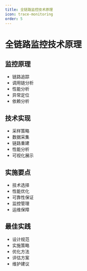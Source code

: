 ```yaml
---
title: 全链路监控技术原理
icon: trace-monitoring
order: 5
---
```


# 全链路监控技术原理

## 监控原理
- 链路追踪
- 调用链分析
- 性能分析
- 异常定位
- 依赖分析

## 技术实现
- 采样策略
- 数据采集
- 链路重建
- 性能分析
- 可视化展示

## 实施要点
- 技术选择
- 性能优化
- 可靠性保证
- 监控管理
- 运维保障

## 最佳实践
- 设计规范
- 实施策略
- 优化方法
- 评估方案
- 维护建议
